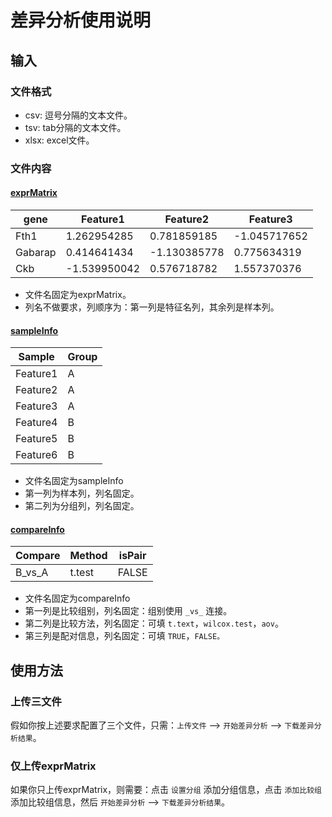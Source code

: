 # 差异分析使用说明

## 输入

### 文件格式

* csv: 逗号分隔的文本文件。
* tsv: tab分隔的文本文件。
* xlsx: excel文件。

### 文件内容

#### <a href="https://github.com/hanguojun007/shinyApps/blob/main/DiffAnalysis/exprMatrix.csv" target="_blank">exprMatrix</a>


| gene    | Feature1     | Feature2     | Feature3     |
| ------- | ------------ | ------------ | ------------ |
| Fth1    | 1.262954285  | 0.781859185  | -1.045717652 |
| Gabarap | 0.414641434  | -1.130385778 | 0.775634319  |
| Ckb     | -1.539950042 | 0.576718782  | 1.557370376  |

* 文件名固定为exprMatrix。
* 列名不做要求，列顺序为：第一列是特征名列，其余列是样本列。

#### <a href="https://github.com/hanguojun007/shinyApps/blob/main/DiffAnalysis/sampleInfo.csv" target="_blank">sampleInfo</a>

| Sample   | Group |
| -------- | ----- |
| Feature1 | A     |
| Feature2 | A     |
| Feature3 | A     |
| Feature4 | B     |
| Feature5 | B     |
| Feature6 | B     |

* 文件名固定为sampleInfo
* 第一列为样本列，列名固定。
* 第二列为分组列，列名固定。

#### <a href="https://github.com/hanguojun007/shinyApps/blob/main/DiffAnalysis/compareInfo.csv" target="_blank">compareInfo</a>

| Compare | Method | isPair |
| ------- | ------ | ------ |
| B_vs_A  | t.test | FALSE  |

* 文件名固定为compareInfo
* 第一列是比较组别，列名固定：组别使用 `_vs_` 连接。
* 第二列是比较方法，列名固定：可填 `t.text`，`wilcox.test`，`aov`。
* 第三列是配对信息，列名固定：可填 `TRUE`，`FALSE。`

## 使用方法

### 上传三文件

假如你按上述要求配置了三个文件，只需：`上传文件` -->  `开始差异分析` --> `下载差异分析结果`。

### 仅上传exprMatrix

如果你只上传exprMatrix，则需要：点击 `设置分组` 添加分组信息，点击 `添加比较组` 添加比较组信息，然后 `开始差异分析` --> `下载差异分析结果`。
